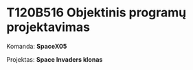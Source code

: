 # T120B516 Objektinis programų projektavimas

Komanda: **SpaceX05** 

Projektas: **Space Invaders klonas** 